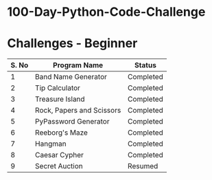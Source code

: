 # 100-Day-Python-Code-Challenge

# Challenges - Beginner
| S. No | Program Name | Status |
|-------|--------------|--------|
| 1 | Band Name Generator | Completed |
| 2 | Tip Calculator | Completed |
| 3 | Treasure Island | Completed |
| 4 | Rock, Papers and Scissors | Completed |
| 5 | PyPassword Generator | Completed |
| 6 | Reeborg's Maze | Completed | 
| 7 | Hangman | Completed | 
| 8 | Caesar Cypher | Completed |
| 9 | Secret Auction | Resumed |
